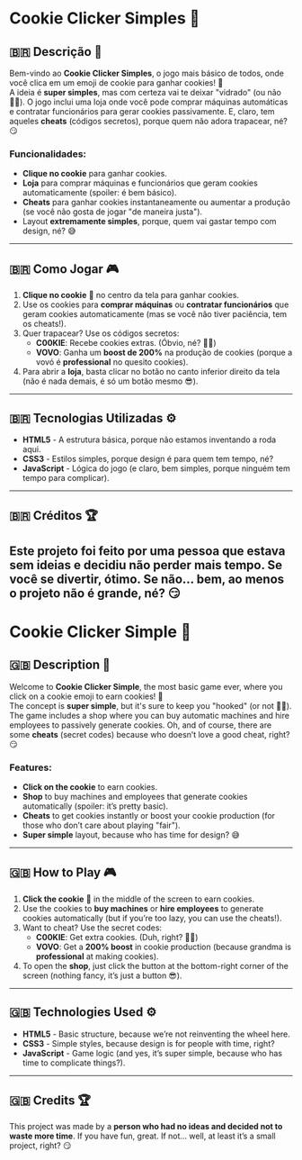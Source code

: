 # Cookie Clicker Simples 🍪

## 🇧🇷 Descrição 📜

Bem-vindo ao **Cookie Clicker Simples**, o jogo mais básico de todos, onde você clica em um emoji de cookie para ganhar cookies! 🍪  
A ideia é **super simples**, mas com certeza vai te deixar "vidrado" (ou não 🤷‍♂️). O jogo inclui uma loja onde você pode comprar máquinas automáticas e contratar funcionários para gerar cookies passivamente. E, claro, tem aqueles **cheats** (códigos secretos), porque quem não adora trapacear, né? 😏

### Funcionalidades:
- **Clique no cookie** para ganhar cookies.
- **Loja** para comprar máquinas e funcionários que geram cookies automaticamente (spoiler: é bem básico).
- **Cheats** para ganhar cookies instantaneamente ou aumentar a produção (se você não gosta de jogar "de maneira justa").
- Layout **extremamente simples**, porque, quem vai gastar tempo com design, né? 😅

---

## 🇧🇷 Como Jogar 🎮

1. **Clique no cookie** 🍪 no centro da tela para ganhar cookies.
2. Use os cookies para **comprar máquinas** ou **contratar funcionários** que geram cookies automaticamente (mas se você não tiver paciência, tem os cheats!).
3. Quer trapacear? Use os códigos secretos:
   - **C00KIE**: Recebe cookies extras. (Óbvio, né? 🤦‍♂️)
   - **VOVO**: Ganha um **boost de 200%** na produção de cookies (porque a vovó é **professional** no quesito cookies).
4. Para abrir a **loja**, basta clicar no botão no canto inferior direito da tela (não é nada demais, é só um botão mesmo 😎).

---

## 🇧🇷 Tecnologias Utilizadas ⚙️

- **HTML5** - A estrutura básica, porque não estamos inventando a roda aqui.
- **CSS3** - Estilos simples, porque design é para quem tem tempo, né?
- **JavaScript** - Lógica do jogo (e claro, bem simples, porque ninguém tem tempo para complicar).

---

## 🇧🇷 Créditos 🏆

Este projeto foi feito por uma **pessoa que estava sem ideias e decidiu não perder mais tempo**. Se você se divertir, ótimo. Se não... bem, ao menos o projeto não é grande, né? 😏
---

# Cookie Clicker Simple 🍪

## 🇬🇧 Description 📜

Welcome to **Cookie Clicker Simple**, the most basic game ever, where you click on a cookie emoji to earn cookies! 🍪  
The concept is **super simple**, but it's sure to keep you "hooked" (or not 🤷‍♂️). The game includes a shop where you can buy automatic machines and hire employees to passively generate cookies. Oh, and of course, there are some **cheats** (secret codes) because who doesn’t love a good cheat, right? 😏

### Features:
- **Click on the cookie** to earn cookies.
- **Shop** to buy machines and employees that generate cookies automatically (spoiler: it’s pretty basic).
- **Cheats** to get cookies instantly or boost your cookie production (for those who don’t care about playing "fair").
- **Super simple** layout, because who has time for design? 😅

---

## 🇬🇧 How to Play 🎮

1. **Click the cookie** 🍪 in the middle of the screen to earn cookies.
2. Use the cookies to **buy machines** or **hire employees** to generate cookies automatically (but if you’re too lazy, you can use the cheats!).
3. Want to cheat? Use the secret codes:
   - **C00KIE**: Get extra cookies. (Duh, right? 🤦‍♂️)
   - **VOVO**: Get a **200% boost** in cookie production (because grandma is **professional** at making cookies).
4. To open the **shop**, just click the button at the bottom-right corner of the screen (nothing fancy, it’s just a button 😎).

---

## 🇬🇧 Technologies Used ⚙️

- **HTML5** - Basic structure, because we’re not reinventing the wheel here.
- **CSS3** - Simple styles, because design is for people with time, right?
- **JavaScript** - Game logic (and yes, it’s super simple, because who has time to complicate things?).

---

## 🇬🇧 Credits 🏆

This project was made by a **person who had no ideas and decided not to waste more time**. If you have fun, great. If not… well, at least it’s a small project, right? 😏

